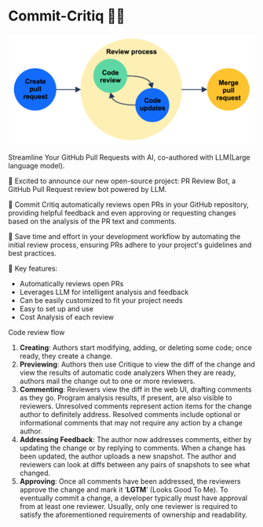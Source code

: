 # Commit-Critiq 🕵🏼

![PR Reviewer](images/PR_review_process.png)

Streamline Your GitHub Pull Requests with AI, co-authored with LLM(Large language model).

🚀 Excited to announce our new open-source project: PR Review Bot, a GitHub Pull Request review bot powered by LLM.

🤖 Commit Critiq automatically reviews open PRs in your GitHub repository, providing helpful feedback and even approving or requesting changes based on the analysis of the PR text and comments.

🔧 Save time and effort in your development workflow by automating the initial review process, ensuring PRs adhere to your project's guidelines and best practices.

🌟 Key features:
- Automatically reviews open PRs
- Leverages LLM for intelligent analysis and feedback
- Can be easily customized to fit your project needs
- Easy to set up and use
- Cost Analysis of each review

Code review flow
1. **Creating**: Authors start modifying, adding, or deleting some code; once ready, they create a change.
2. **Previewing**: Authors then use Critique to view the diff of the change and view the results of automatic code analyzers  When they are ready, authors mail the change out to one or more reviewers.
3. **Commenting**: Reviewers view the diff in the web UI, drafting comments as they go. Program analysis results, if present, are also visible to reviewers. Unresolved comments represent action items for the change author to definitely address. Resolved comments include optional or informational comments that may not require any action by a change author.
4. **Addressing Feedback**: The author now addresses comments, either by updating the change or by replying to comments. When a change has been updated, the author uploads a new snapshot. The author and reviewers can look at diffs between any pairs of snapshots to see what changed.
5. **Approving**: Once all comments have been addressed, the reviewers approve the change and mark it ‘**LGTM**’ (Looks Good To Me). To eventually commit a change, a developer typically must have approval from at least one reviewer. Usually, only one reviewer is required to satisfy the aforementioned requirements of ownership and readability.
